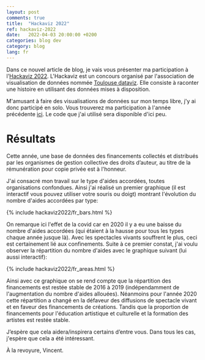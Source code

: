 ```yaml
---
layout: post
comments: true
title:  "Hackaviz 2022"
ref: hackaviz-2022
date:   2022-04-03 20:00:00 +0200
categories: blog dev
category: blog
lang: fr
---
```


Dans ce nouvel article de blog, je vais vous présenter ma participation à l'[Hackaviz 2022](https://github.com/ToulouseDataViz/Hackaviz2022).
L'Hackaviz est un concours organisé par l'association de visualisation de données nommée [Toulouse dataviz](https://toulouse-dataviz.fr/). Elle consiste à raconter une histoire en utilisant des données mises à disposition.

M'amusant à faire des visualisations de données sur mon temps libre, j'y ai donc participé en solo.
Vous trouverez ma participation à l'année précédente [ici](/blogue/dev/2021/09/19/hackaviz_fr.html).
Le code que j'ai utilisé sera disponible d'ici peu.

# Résultats

Cette année, une base de données des financements collectés et
distribués par les organismes de gestion collective des droits
d’auteur, au titre de la rémunération pour copie privée est à l'honneur.

J'ai consacré mon travail sur le type d'aides accordées, toutes organisations confondues.
Ainsi j'ai réalisé un premier graphique (il est interactif vous pouvez utiliser votre souris ou doigt) montrant l'évolution du nombre d'aides accordées par type:

{% include hackaviz2022/fr_bars.html %}

On remarque ici l'effet de la covid car en 2020 il y a eu une baisse du nombre d'aides accordées (qui étaient à la hausse pour tous les types chaque année jusque là).
Avec les spectacles vivants souffrent le plus, ceci est certainement lié aux confinements.
Suite à ce premier constat, j'ai voulu observer la répartition du nombre d'aides avec le graphique suivant (lui aussi interactif):

{% include hackaviz2022/fr_areas.html %}

Ainsi avec ce graphique on se rend compte que la répartition des financements est restée stable de 2016 à 2019 (indépendamment de l'augmentation du nombre d'aides allouées).
Néanmoins pour l'année 2020 cette répartition a changé en la défaveur des diffusions de spectacle vivant et en faveur des financements de créations. Tandis que la proportion de financements pour l'éducation artistique et culturelle et la formation des artistes est restée stable.


J’espère que cela aidera/inspirera certains d’entre vous.
Dans tous les cas, j'espère que cela a été intéressant.

À la revoyure, Vincent.
